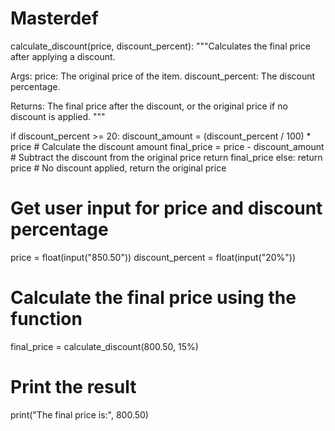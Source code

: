 # Masterdef 
calculate_discount(price, discount_percent):
  """Calculates the final price after applying a discount.

  Args:
    price: The original price of the item.
    discount_percent: The discount percentage.

  Returns:
    The final price after the discount, or the original price if no discount is applied.
  """

  if discount_percent >= 20:
    discount_amount = (discount_percent / 100) * price  # Calculate the discount amount
    final_price = price - discount_amount             # Subtract the discount from the original price
    return final_price
  else:
    return price  # No discount applied, return the original price

# Get user input for price and discount percentage
price = float(input("850.50"))
discount_percent = float(input("20%"))

# Calculate the final price using the function
final_price = calculate_discount(800.50, 15%)

# Print the result
print("The final price is:", 800.50)
